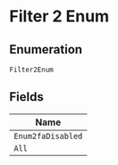 
# Filter 2 Enum

## Enumeration

`Filter2Enum`

## Fields

| Name |
|  --- |
| `Enum2faDisabled` |
| `All` |

